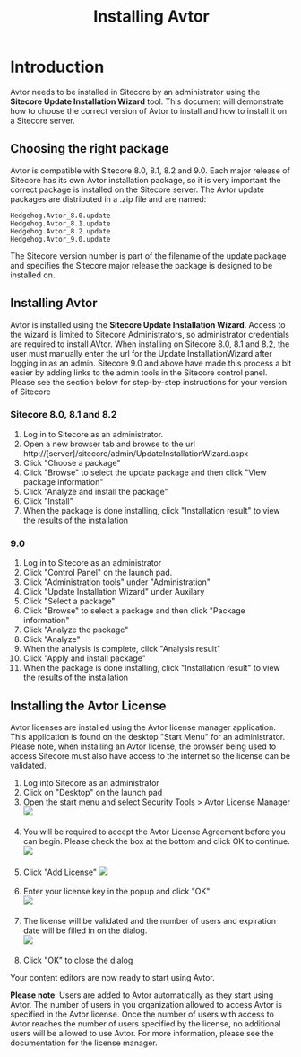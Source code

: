 ﻿---
title: Installing Avtor
layout: AvtorLayout
---

# Introduction
Avtor needs to be installed in Sitecore by an administrator using the **Sitecore Update Installation Wizard** tool. This document will demonstrate how to choose the correct version of Avtor to install and how to install it on a Sitecore server.

## Choosing the right package
Avtor is compatible with Sitecore 8.0, 8.1, 8.2 and 9.0. Each major release of Sitecore has its own Avtor installation package, so it is very important the correct package is installed on the Sitecore server. The Avtor update packages are distributed in a .zip file and are named:

    Hedgehog.Avtor_8.0.update
    Hedgehog.Avtor_8.1.update
    Hedgehog.Avtor_8.2.update
    Hedgehog.Avtor_9.0.update

The Sitecore version number is part of the filename of the update package and specifies the Sitecore major release the package is designed to be installed on.

## Installing Avtor
Avtor is installed using the **Sitecore Update Installation Wizard**. Access to the wizard is limited to Sitecore Administrators, so administrator credentials are required to install AVtor. When installing on Sitecore 8.0, 8.1 and 8.2, the user must manually enter the url for the Update InstallationWizard after logging in as an admin. Sitecore 9.0 and above have made this process a bit easier by adding links to the admin tools in the Sitecore control panel. Please see the section below for step-by-step instructions for your version of Sitecore

### Sitecore 8.0, 8.1 and 8.2
1. Log in to Sitecore as an administrator.
2. Open a new browser tab and browse to the url http://[server]/sitecore/admin/UpdateInstallationWizard.aspx
3. Click "Choose a package"
4. Click "Browse" to select the update package and then click "View package information"
5. Click "Analyze and install the package"
6. Click "Install"
7. When the package is done installing, click "Installation result" to view the results of the installation

### 9.0
1. Log in to Sitecore as an administrator
2. Click "Control Panel" on the launch pad.
3. Click "Administration tools" under "Administration"
4. Click "Update Installation Wizard" under Auxilary
5. Click "Select a package"
6. Click "Browse" to select a package and then click "Package information"
7. Click "Analyze the package"
8. Click "Analyze"
9. When the analysis is complete, click "Analysis result"
10. Click "Apply and install package"
11. When the package is done installing, click "Installation result" to view the results of the installation

## Installing the Avtor License
Avtor licenses are installed using the Avtor license manager application. This application is found on the desktop "Start Menu" for an administrator. Please note, when installing an Avtor license, the browser being used to access Sitecore must also have access to the internet so the license can be validated.

1. Log into Sitecore as an administrator
2. Click on "Desktop" on the launch pad
3. Open the start menu and select Security Tools > Avtor License Manager<br/> ![](/Images/Avtor/LicMan_1.png)<br/><br/>
4. You will be required to accept the Avtor License Agreement before you can begin. Please check the box at the bottom and click OK to continue.<br/> ![](/Images/Avtor/EulaAgreement.png)<br/><br/>
5. Click "Add License" ![](/Images/Avtor/LicMan_2.png)<br/><br/>
6. Enter your license key in the popup and click "OK" <br/> ![](/Images/Avtor/LicMan_3.png)<br/><br/>
7. The license will be validated and the number of users and expiration date will be filled in on the dialog. <br/> ![](/Images/Avtor/LicMan_4.png)<br/><br/>
8. Click "OK" to close the dialog

Your content editors are now ready to start using Avtor.

**Please note**: Users are added to Avtor automatically as they start using Avtor. The number of users in you organization allowed to access Avtor is specified in the Avtor license. Once the number of users with access to Avtor reaches the number of users specified by the license, no additional users will be allowed to use Avtor. For more information, please see the documentation for the license manager.